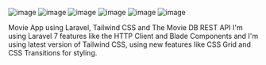 ![image](https://user-images.githubusercontent.com/48497063/80918375-8371c380-8d5c-11ea-94d1-f0df2f80522a.png)
![image](https://user-images.githubusercontent.com/48497063/80918439-d0559a00-8d5c-11ea-904d-fb28a95444b3.png)
![image](https://user-images.githubusercontent.com/48497063/80918497-3e01c600-8d5d-11ea-9c1f-8cd9bd654fd0.png)
![image](https://user-images.githubusercontent.com/48497063/80918524-5eca1b80-8d5d-11ea-86d5-01193bd02740.png)
![image](https://user-images.githubusercontent.com/48497063/80918552-84572500-8d5d-11ea-99b4-4144d624b52d.png)
![image](https://user-images.githubusercontent.com/48497063/80918576-9f299980-8d5d-11ea-8f7d-ee892f70903f.png)


Movie App using Laravel, Tailwind CSS and The Movie DB REST API
I'm using Laravel 7 features like the HTTP Client and Blade Components and I'm using latest version of Tailwind CSS, using new features like CSS Grid and CSS Transitions for styling.
